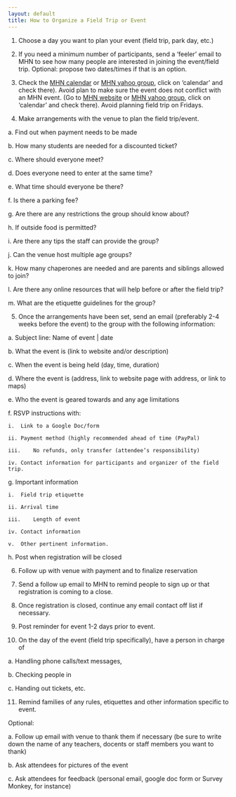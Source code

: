 ```yaml
---
layout: default
title: How to Organize a Field Trip or Event
---
```


1. Choose a day you want to plan your event (field trip, park day, etc.)

2. If you need a minimum number of participants, send a ‘feeler’ email to MHN to see how many people are interested in joining the event/field trip. Optional: propose two dates/times if that is an option.

3. Check the [MHN calendar](http://www.muslimhomeschoolnetwork.com/events/calendar/) or [MHN yahoo group](https://groups.yahoo.com/MuslimHomeschoolNetwork), click on ‘calendar’ and check there). Avoid plan to make sure the event does not conflict with an MHN event. (Go to [MHN website](http://www.muslimhomeschoolnetwork.com/events/calendar/) or [MHN yahoo group](https://groups.yahoo.com/MuslimHomeschoolNetwork), click on ‘calendar’ and check there). Avoid planning field trip on Fridays.

4. Make arrangements with the venue to plan the field trip/event. 

  a.	Find out when payment needs to be made

  b.	How many students are needed for a discounted ticket?

  c.	Where should everyone meet? 

  d.	Does everyone need to enter at the same time? 

  e.	What time should everyone be there? 

  f.	Is there a parking fee?

  g.	 Are there are any restrictions the group should know about?

  h.	If outside food is permitted?

  i.	Are there any tips the staff can provide the group?

  j.	Can the venue host multiple age groups?

  k.	 How many chaperones are needed and are parents and siblings allowed to join?

  l.	 Are there any online resources that will help before or after the field trip?

  m.	What are the etiquette guidelines for the group?

5.	Once the arrangements have been set, send an email (preferably 2-4 weeks before the event) to the group with the following information:

  a.	Subject line: Name of event | date

  b.	What the event is (link to website and/or description)

  c.	When the event is being held (day, time, duration)

  d.	Where the event is (address, link to website page with address, or  link to maps)

  e.	Who the event is geared towards and any age limitations

  f.	RSVP instructions with:

    i.	Link to a Google Doc/form

    ii.	Payment method (highly recommended ahead of time (PayPal)

    iii.	No refunds, only transfer (attendee’s responsibility)

    iv.	Contact information for participants and organizer of the field trip.

  g.	Important information 

    i.	Field trip etiquette

    ii.	Arrival time

    iii.	Length of event

    iv.	Contact information

    v.	Other pertinent information.

  h.	Post when registration will be closed

6.	Follow up with venue with payment and to finalize reservation

7.	Send a follow up email to MHN to remind people to sign up or that registration is coming to a close.

8.	Once registration is closed, continue any email contact off list if necessary.

9.	Post reminder for event 1-2 days prior to event.

10.	On the day of the event (field trip specifically), have a person in charge of 

  a.	Handling phone calls/text messages,

  b.	Checking people in

  c.	Handing out tickets, etc. 

11.	Remind families of any rules, etiquettes and other information specific to event.

Optional: 

a.	Follow up email with venue to thank them if necessary (be sure to write down the name of any teachers, docents or staff members you want to thank)

b.	Ask attendees for pictures of the event

c.	Ask attendees for feedback (personal email, google doc form or Survey Monkey, for instance)
